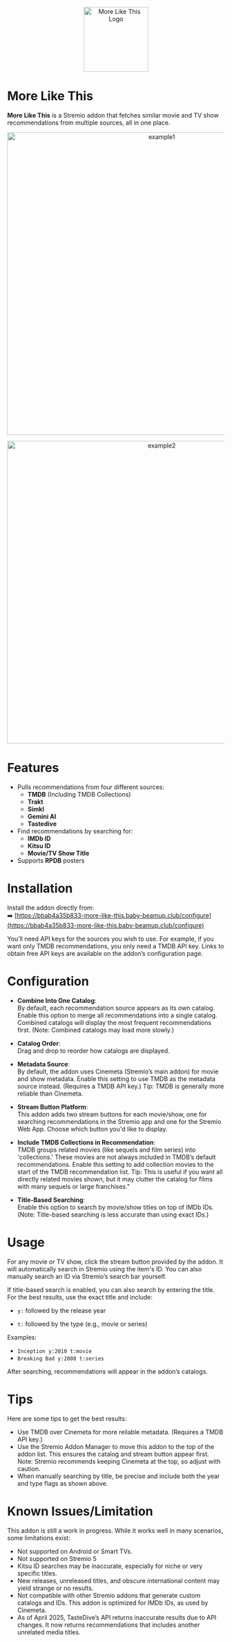 <p align="center">
  <img src="https://i.imgur.com/DHKJ7dT.png" alt="More Like This Logo" width="150" />
</p>

# More Like This

**More Like This** is a Stremio addon that fetches similar movie and TV show recommendations from multiple sources, all in one place.

<p align="center">
  <img src="https://i.imgur.com/X2B8Yc8.jpeg" alt="example1" width="700" />
</p>

<p align="center">
  <img src="https://i.imgur.com/KBBGfvi.jpeg" alt="example2" width="700" />
</p>

# Features

- Pulls recommendations from four different sources:
  - **TMDB** (Including TMDB Collections)
  - **Trakt**
  - **Simkl**
  - **Gemini AI**
  - **Tastedive**
- Find recommendations by searching for:
  - **IMDb ID**
  - **Kitsu ID**
  - **Movie/TV Show Title**
- Supports **RPDB** posters

# Installation

Install the addon directly from:  
➡️ [https://bbab4a35b833-more-like-this.baby-beamup.club/configure](https://bbab4a35b833-more-like-this.baby-beamup.club/configure)

You’ll need API keys for the sources you wish to use. For example, if you want only TMDB recommendations, you only need a TMDB API key.
Links to obtain free API keys are available on the addon’s configuration page.

# Configuration

- **Combine Into One Catalog**:  
  By default, each recommendation source appears as its own catalog.
  Enable this option to merge all recommendations into a single catalog. Combined catalogs will display the most frequent recommendations first.
  (Note: Combined catalogs may load more slowly.)

- **Catalog Order**:  
  Drag and drop to reorder how catalogs are displayed.

- **Metadata Source**:  
  By default, the addon uses Cinemeta (Stremio’s main addon) for movie and show metadata.
  Enable this setting to use TMDB as the metadata source instead. (Requires a TMDB API key.)
  Tip: TMDB is generally more reliable than Cinemeta.

- **Stream Button Platform**:  
  This addon adds two stream buttons for each movie/show, one for searching recommendations in the Stremio app and one for the Stremio Web App. Choose which button you'd like to display.

- **Include TMDB Collections in Recommendation**:  
  TMDB groups related movies (like sequels and film series) into 'collections.' These movies are not always included in TMDB’s default recommendations.
  Enable this setting to add collection movies to the start of the TMDB recommendation list.
  Tip: This is useful if you want all directly related movies shown, but it may clutter the catalog for films with many sequels or large franchises."

- **Title-Based Searching**:  
  Enable this option to search by movie/show titles on top of IMDb IDs.
  (Note: Title-based searching is less accurate than using exact IDs.)

# Usage

For any movie or TV show, click the stream button provided by the addon. It will automatically search in Stremio using the item's ID.
You can also manually search an ID via Stremio’s search bar yourself.

If title-based search is enabled, you can also search by entering the title. For the best results, use the exact title and include:

- `y:` followed by the release year

- `t:` followed by the type (e.g., movie or series)

Examples:

- `Inception y:2010 t:movie`
- `Breaking Bad y:2008 t:series`

After searching, recommendations will appear in the addon’s catalogs.

# Tips

Here are some tips to get the best results:

- Use TMDB over Cinemeta for more reliable metadata. (Requires a TMDB API key.)
- Use the Stremio Addon Manager to move this addon to the top of the addon list. This ensures the catalog and stream button appear first.
  Note: Stremio recommends keeping Cinemeta at the top, so adjust with caution.
- When manually searching by title, be precise and include both the year and type flags as shown above.

# Known Issues/Limitation

This addon is still a work in progress. While it works well in many scenarios, some limitations exist:

- Not supported on Android or Smart TVs.
- Not supported on Stremio 5
- Kitsu ID searches may be inaccurate, especially for niche or very specific titles.
- New releases, unreleased titles, and obscure international content may yield strange or no results.
- Not compatible with other Stremio addons that generate custom catalogs and IDs. This addon is optimized for IMDb IDs, as used by Cinemeta.
- As of April 2025, TasteDive’s API returns inaccurate results due to API changes. It now returns recommendations that includes another unrelated media titles.
